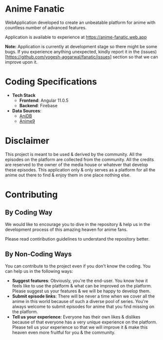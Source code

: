 # Anime Fanatic

WebApplication developed to create an unbeatable platform for anime with countless number of advanced features.

Application is available to experience at https://anime-fanatic.web.app

**Note:** Application is currently at development stage so there might be some bugs. If you experience anything unexpected, kindly report it in the (issues)[https://github.com/yogesh-aggarwal/fanatic/issues] section so that we can improve upon it.

# Coding Specifications

- **Tech Stack**
  - **Frontend**: Angular 11.0.5
  - **Backend**: Firebase
- **Data Sources**:
  - [AniDB](https://anidb.net)
  - [Anime9](https://9anime.to)

# Disclaimer

This project is meant to be used & derived by the community. All the episodes on the platform are collected from the community. All the credits are reserved to the owner of the media house or whatever that develop these episodes. This application only & only serves as a platform for all the anime out there to find & enjoy them in one place nothing else.

# Contributing

## By Coding Way

We would like to encourage you to dive in the repository & help us in the development process of this amazing heaven for anime fans.

Please read contiribution guidelines to understand the repository better.

## By Non-Coding Ways

You can contribute to the project even if you don't know the coding. You can help us in the following ways:

- **Suggest features**: Obviously, you're the end-user. You know how it feels like to use the platform & what can be improved on the platform. Please suggest us your features & we will be happy to develop them.
- **Submit episode links**: There will be never a time when we cover all the anime in this world because of such a diverse pool of series. You're always welcome to submit episodes for anime that you find missing on the platform.
- **Tell us your experience**: Everyone has their own likes & dislikes because of that everyone has a very unique experience on the platform. Please tell us your experience so that we will improve it & make this heaven even more fruitful for you & the community.
